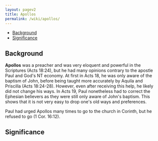 ```yaml
---
layout: pagev2
title: Apollos
permalink: /wiki/apollos/
---
```

- [Background](#background)
- [Significance](#significance)

## Background

**Apollos** was a preacher and was very eloquent and powerful in the Scriptures (Acts 18:24), but he had many opinions contrary to the apostle Paul and God's NT economy. At first in Acts 18, he was only aware of the baptism of John, before being taught more accurately by Aquila and Priscilla (Acts 18:24-28). However, even after receiving this help, he likely did not change his ways. In Acts 19, Paul nonetheless had to correct the Ephesian believers as they were still only aware of John's baptism. This shows that it is not very easy to drop one's old ways and preferences.

Paul had urged Apollos many times to go to the church in Corinth, but he refused to go (1 Cor. 16:12).

## Significance
